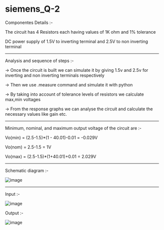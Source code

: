 # siemens_Q-2

Componentes Details :-

The circuit has 4 Resistors each having values of 1K ohm and 1% tolerance

DC power supply of 1.5V to inverting terminal and 2.5V to non inverting terminal

-----------------------------------------------------------------------------------------------------------------------------------------

Analysis and sequence of steps :-

-> Once the circuit is built we can simulate it by giving 1.5v and 2.5v for inverting and non inverting terminals respectively

-> Then we use .measure command and simulate it with python

-> By taking into account of tolerance levels of resistors we calculate max,min voltages

-> From the response graphs we can analyse the circuit and calculate the necessary values like gain etc.

-----------------------------------------------------------------------------------------------------------------------------------------

Minimum, nominal, and maximum output voltage of the circuit are :-

Vo(min) = (2.5-1.5)*(1 - 40.01)-0.01 = -0.029V

Vo(nom) = 2.5-1.5 = 1V

Vo(max) = (2.5-1.5)*(1+40.01)+0.01 = 2.029V

------------------------------------------------------------------------------------------------------------------------------------------

Schematic diagram :-

![image](https://user-images.githubusercontent.com/117454960/235338122-255c43b2-0fbc-4d3a-91a8-7ea3b5d5f129.png)

------------------------------------------------------------------------------------------------------------------------------------------

Input :-

![image](https://user-images.githubusercontent.com/117454960/235338276-2dd827c4-8794-4e35-a553-e93339ee2d61.png)

Output :-

![image](https://user-images.githubusercontent.com/117454960/235338311-adf1b1d7-1312-481b-88ea-04cd8fbaa709.png)

